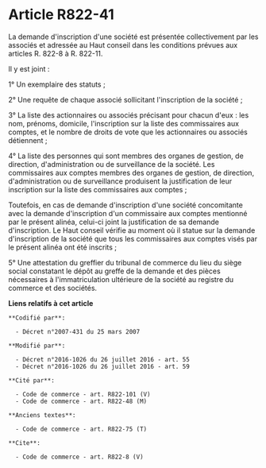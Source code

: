 # Article R822-41

La demande d'inscription d'une société est présentée collectivement par les associés et adressée au Haut conseil dans les
conditions prévues aux articles R. 822-8 à R. 822-11. 

Il y est joint : 

1° Un exemplaire des statuts ; 

2° Une requête de chaque associé sollicitant l'inscription de la société ; 

3° La liste des actionnaires ou associés précisant pour chacun d'eux : les nom, prénoms, domicile, l'inscription sur la liste
des commissaires aux comptes, et le nombre de droits de vote que les actionnaires ou associés détiennent ; 

4° La liste des personnes qui sont membres des organes de gestion, de direction, d'administration ou de surveillance de la
société. Les commissaires aux comptes membres des organes de gestion, de direction, d'administration ou de surveillance
produisent la justification de leur inscription sur la liste des commissaires aux comptes ; 

Toutefois, en cas de demande d'inscription d'une société concomitante avec la demande d'inscription d'un commissaire aux
comptes mentionné par le présent alinéa, celui-ci joint la justification de sa demande d'inscription. Le Haut conseil vérifie
au moment où il statue sur la demande d'inscription de la société que tous les commissaires aux comptes visés par le présent
alinéa ont été inscrits ; 

5° Une attestation du greffier du tribunal de commerce du lieu du siège social constatant le dépôt au greffe de la demande et
des pièces nécessaires à l'immatriculation ultérieure de la société au registre du commerce et des sociétés.

**Liens relatifs à cet article**

	**Codifié par**:

	  - Décret n°2007-431 du 25 mars 2007

	**Modifié par**:

	  - Décret n°2016-1026 du 26 juillet 2016 - art. 55
	  - Décret n°2016-1026 du 26 juillet 2016 - art. 59

	**Cité par**:

	  - Code de commerce - art. R822-101 (V)
	  - Code de commerce - art. R822-48 (M)

	**Anciens textes**:

	  - Code de commerce - art. R822-75 (T)

	**Cite**:

	  - Code de commerce - art. R822-8 (V)
